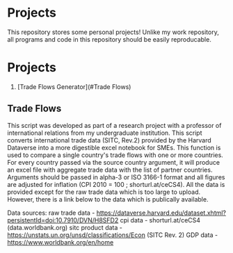 # Projects

This repository stores some personal projects! Unlike my work repository, all programs and code in this repository should be easily reproducable.

# Projects

1. [Trade Flows Generator](#Trade Flows)

## Trade Flows

This script was developed as part of a research project with a professor of international relations from my undergraduate institution. This script converts
international trade data (SITC, Rev.2) provided by the Harvard Dataverse into a more digestible excel notebook for SMEs. This function is used 
to compare a single country's trade flows with one or more countries. For every country passed via the source country argument, it will produce an excel 
file with aggregate trade data with the list of partner countries. Arguments should be passed in alpha-3 or ISO 3166-1 format and all figures are adjusted
for inflation (CPI 2010 = 100 ; shorturl.at/ceCS4). All the data is provided except for the raw trade data which is too large to upload. However, there
is a link below to the data which is publically available.

Data sources:
    raw trade data - https://dataverse.harvard.edu/dataset.xhtml?persistentId=doi:10.7910/DVN/H8SFD2
    cpi data - shorturl.at/ceCS4 (data.worldbank.org)
    sitc product data - https://unstats.un.org/unsd/classifications/Econ (SITC Rev. 2)
    GDP data - https://www.worldbank.org/en/home
